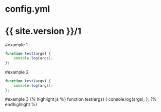 ---
---
<html>
<head>
    <script src ="//ajax.googleapis.com/ajax/libs/jquery/1/jquery.min.js"
            type="text/javascript"></script>
    <script src="//google-code-prettify.googlecode.com/svn/loader/run_prettify.js?&autoload=false"
            type="text/javascript"></script>
<!--
lang=css&lang=html&lang=js&skin=sons-of-obsidian
<link href="http://twitter.github.com/bootstrap/assets/js/google-code-prettify/prettify.css" rel="stylesheet">
<script src="http://twitter.github.com/bootstrap/assets/js/google-code-prettify/prettify.js"></script>
-->
  <script>
    // make sure jQuery is loaded before you run this function,
    // probably a good idea to create an application.js loaded
    // as last js file
    $(function() {
      // make code pritty
      $('pre > code[class^="language-"]');
      window.prettyPrint && prettyPrint();
    });
  </script>
</head>
<body>

# config.yml

# {{ site.version }}/1

#example 1
~~~ js
function test(args) {
    console.log(args);
};
~~~

#example 2
``` js
function test(args) {
    console.log(args);
};
```

#example 3
{% highlight js %}
function test(args) {
    console.log(args);
};
{% endhighlight %}

</body>
</html>
